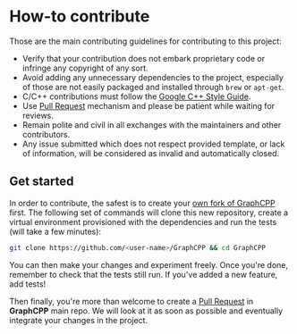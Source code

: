 # How-to contribute

Those are the main contributing guidelines for contributing to this project:

- Verify that your contribution does not embark proprietary code or infringe any copyright of any sort.
- Avoid adding any unnecessary dependencies to the project, especially of those are not easily packaged and installed through `brew` or `apt-get`.
- C/C++ contributions must follow the [Google C++ Style Guide](https://google.github.io/styleguide/cppguide.html#Run-Time_Type_Information__RTTI_).
- Use [Pull Request](https://help.github.com/en/github/collaborating-with-issues-and-pull-requests/about-pull-requests) mechanism and please be patient while waiting for reviews.
- Remain polite and civil in all exchanges with the maintainers and other contributors.
- Any issue submitted which does not respect provided template, or lack of information, will be considered as invalid and automatically closed.

## Get started

In order to contribute, the safest is to create your [own fork of GraphCPP](https://help.github.com/en/github/getting-started-with-github/fork-a-repo) first. The following set of commands will clone this new repository, create a virtual environment provisioned with the dependencies and run the tests (will take a few minutes):

```bash
git clone https://github.com/<user-name>/GraphCPP && cd GraphCPP
```

You can then make your changes and experiment freely. Once you're done, remember to check that the tests still run. If you've added a new feature, add tests!

Then finally, you're more than welcome to create a [Pull Request](https://help.github.com/en/github/collaborating-with-issues-and-pull-requests/creating-a-pull-request-from-a-fork) in **GraphCPP** main repo. We will look at it as soon as possible and eventually integrate your changes in the project.
